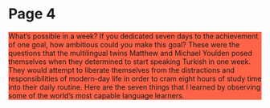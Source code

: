 <h1> Page 4 </h1>

<p style="background-color:Tomato;">What’s possible in a week? If you dedicated seven days to the achievement of one goal, how ambitious could you make this goal? These were the questions that the multilingual twins Matthew and Michael Youlden posed themselves when they determined to start speaking Turkish in one week. They would attempt to liberate themselves from the distractions and responsibilities of modern-day life in order to cram eight hours of study time into their daily routine. Here are the seven things that I learned by observing some of the world’s most capable language learners.</p>
